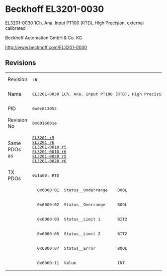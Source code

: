 # Beckhoff EL3201-0030

EL3201-0030 1Ch. Ana. Input PT100 (RTD), High Precision, external calibrated

Beckhoff Automation GmbH & Co. KG

http://www.beckhoff.com/EL3201-0030

## Revisions
<table>
<tr >
<td>Revision</td>
<td><pre>r6</pre></td>
</tr>
<tr >
<td>Name</td>
<td><pre>EL3201-0030 1Ch. Ana. Input PT100 (RTD), High Precision, external calibrated</pre></td>
</tr>
<tr >
<td>PID</td>
<td><pre>0x0c813052</pre></td>
</tr>
<tr >
<td>Revision No</td>
<td><pre>0x0016001e</pre></td>
</tr>
<tr >
<td>Same PDOs as</td>
<td><pre><a href="EL3201">EL3201 r5</a><br/><a href="EL3201">EL3201 r6</a><br/><a href="EL3201-0010">EL3201-0010 r5</a><br/><a href="EL3201-0010">EL3201-0010 r6</a><br/><a href="EL3201-0020">EL3201-0020 r5</a><br/><a href="EL3201-0020">EL3201-0020 r6</a></pre></td>
</tr>
<tr class="txpdo pdosection">
<td rowspan=7 valign=top>TX PDOs</td>
<td><pre>0x1a00: RTD</pre></td>
<td></td>
</tr>
<tr class="txpdo">
<td><pre>  0x6000:01  Status__Underrange    BOOL</pre></td>
</tr>
<tr class="txpdo">
<td><pre>  0x6000:02  Status__Overrange     BOOL</pre></td>
</tr>
<tr class="txpdo">
<td><pre>  0x6000:03  Status__Limit 1       BIT2</pre></td>
</tr>
<tr class="txpdo">
<td><pre>  0x6000:05  Status__Limit 2       BIT2</pre></td>
</tr>
<tr class="txpdo">
<td><pre>  0x6000:07  Status__Error         BOOL</pre></td>
</tr>
<tr class="txpdo">
<td><pre>  0x6000:11  Value                 INT</pre></td>
</tr>
</table>
